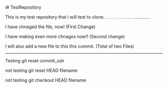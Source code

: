 i# TestRepository

This is my test repository that i will test to clone. 
.
.
.
.
.
.
.
..
...
...............

I have chnaged the file, now! (First Change)


I have making even more chnages now!! (Second change) 

I will also add a new file to this this commit. (Total of two Files)


_________________________________________________________________

Testing git reset commit_ssh

not testing git reset HEAD filename

not testing git checkout HEAD filename



